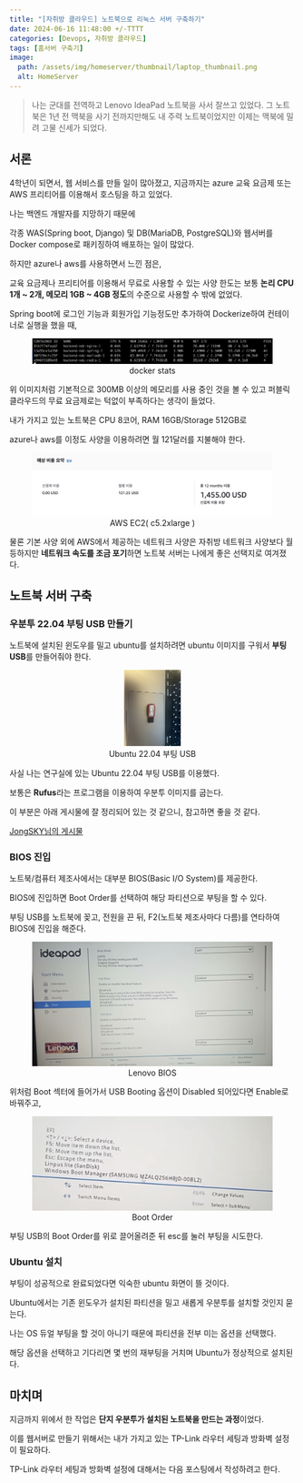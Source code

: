 ```yaml
---
title: "[자취방 클라우드] 노트북으로 리눅스 서버 구축하기"
date: 2024-06-16 11:48:00 +/-TTTT
categories: [Devops, 자취방 클라우드]
tags: [홈서버 구축기]
image:
  path: /assets/img/homeserver/thumbnail/laptop_thumbnail.png
  alt: HomeServer
---
```


> 나는 군대를 전역하고 Lenovo IdeaPad 노트북을 사서 잘쓰고 있었다.
> 그 노트북은 1년 전 맥북을 사기 전까지만해도 내 주력 노트북이었지만 이제는 맥북에 밀려 고물 신세가 되었다.

## 서론

4학년이 되면서, 웹 서비스를 만들 일이 많아졌고, 지금까지는 azure 교육 요금제 또는 AWS 프리티어를 이용해서 호스팅을 하고 있었다.

나는 백엔드 개발자를 지망하기 때문에 

각종 WAS(Spring boot, Django) 및 DB(MariaDB, PostgreSQL)와 웹서버를 Docker compose로 패키징하여 배포하는 일이 많았다.

하지만 azure나 aws를 사용하면서 느낀 점은,

교육 요금제나 프리티어를 이용해서 무료로 사용할 수 있는 사양 한도는 보통 **논리 CPU 1개 ~ 2개, 메모리 1GB ~ 4GB 정도**의 수준으로 사용할 수 밖에 없었다. 

Spring boot에 로그인 기능과 회원가입 기능정도만 추가하여 Dockerize하여 컨테이너로 실행을 했을 때, 

<figure align="center">
<img src="../assets/img/homeserver/dockerstats.png">
<figcaption>docker stats</figcaption>
</figure>

위 이미지처럼 기본적으로 300MB 이상의 메모리를 사용 중인 것을 볼 수 있고 퍼블릭 클라우드의 무료 요금제로는 턱없이 부족하다는 생각이 들었다.

내가 가지고 있는 노트북은 CPU 8코어, RAM 16GB/Storage 512GB로 

azure나 aws를 이정도 사양을 이용하려면 월 121달러를 지불해야 한다.

<figure align="center">
<img src="../assets/img/homeserver/price.png">
<figcaption>AWS EC2( c5.2xlarge )</figcaption>
</figure>

물론 기본 사양 외에 AWS에서 제공하는 네트워크 사양은 자취방 네트워크 사양보다 월등하지만 **네트워크 속도를 조금 포기**하면 노트북 서버는 나에게 좋은 선택지로 여겨졌다.

## 노트북 서버 구축

### 우분투 22.04 부팅 USB 만들기
노트북에 설치된 윈도우를 밀고 ubuntu를 설치하려면 ubuntu 이미지를 구워서 **부팅 USB**를 만들어줘야 한다.

<figure align="center">
<img width="100" src="../assets/img/homeserver/usb.jpeg">
<figcaption>Ubuntu 22.04 부팅 USB</figcaption>
</figure>

사실 나는 연구실에 있는 Ubuntu 22.04 부팅 USB를 이용했다.

보통은 **Rufus**라는 프로그램을 이용하여 우분투 이미지를 굽는다. 

이 부분은 아래 게시물에 잘 정리되어 있는 것 같으니, 참고하면 좋을 것 같다.

[JongSKY님의 게시물](https://jongsky.tistory.com/7)

### BIOS 진입

노트북/컴퓨터 제조사에서는 대부분 BIOS(Basic I/O System)를 제공한다.

BIOS에 진입하면 Boot Order를 선택하여 해당 파티션으로 부팅을 할 수 있다.

부팅 USB를 노트북에 꽂고, 전원을 끈 뒤, F2(노트북 제조사마다 다름)를 연타하여 BIOS에 진입을 해준다.

<figure align="center">
<img src="../assets/img/homeserver/bios.png">
<figcaption>Lenovo BIOS</figcaption>
</figure>

위처럼 Boot 섹터에 들어가서 USB Booting 옵션이 Disabled 되어있다면 Enable로 바꿔주고,

<figure align="center">
<img src="../assets/img/homeserver/select.png">
<figcaption>Boot Order</figcaption>
</figure>

부팅 USB의 Boot Order를 위로 끌어올려준 뒤 esc를 눌러 부팅을 시도한다.

### Ubuntu 설치

부팅이 성공적으로 완료되었다면 익숙한 ubuntu 화면이 뜰 것이다.

Ubuntu에서는 기존 윈도우가 설치된 파티션을 밀고 새롭게 우분투를 설치할 것인지 묻는다. 

나는 OS 듀얼 부팅을 할 것이 아니기 때문에 파티션을 전부 미는 옵션을 선택했다. 

해당 옵션을 선택하고 기다리면 몇 번의 재부팅을 거치며 Ubuntu가 정상적으로 설치된다.


## 마치며

지금까지 위에서 한 작업은 **단지 우분투가 설치된 노트북을 만드는 과정**이었다. 

이를 웹서버로 만들기 위해서는 내가 가지고 있는 TP-Link 라우터 세팅과 방화벽 설정이 필요하다.

TP-Link 라우터 세팅과 방화벽 설정에 대해서는 다음 포스팅에서 작성하려고 한다.

